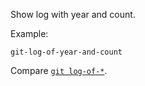 Show log with year and count.

Example:

```shell
git-log-of-year-and-count
```

Compare [`git log-of-*`](../git-log-of).
